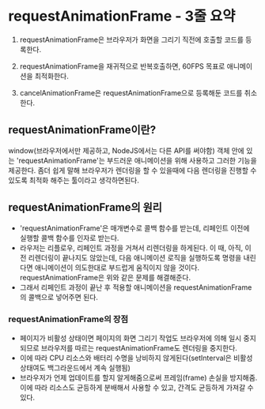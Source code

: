# requestAnimationFrame - 3줄 요약
1. requestAnimationFrame은 브라우저가 화면을 그리기 직전에 호출할 코드를 등록한다.

2. requestAnimationFrame을 재귀적으로 반복호출하면, 60FPS 목표로 애니메이션을 최적화한다.

3. cancelAnimationFrame은 requestAnimationFrame으로 등록해둔 코드를 취소한다.

## requestAnimationFrame이란?
 window(브라우저에서만 제공하고, NodeJS에서는 다른 API를 써야함) 객체 안에 있는 'requestAnimationFrame'는 부드러운 애니메이션을 위해 사용하고 그러한 기능을 제공한다. 좀더 쉽게 말해 브라우저가 렌더링을 할 수 있을때에 다음 렌더링을 진행할 수 있도록 최적화 해주는 툴이라고 생각하면된다.

## requestAnimationFrame의 원리
- 'requestAnimationFrame'은 매개변수로 콜백 함수를 받는데, 리페인트 이전에 실행할 콜백 함수를 인자로 받는다.
- 라우저는 리플로우, 리페인트 과정을 거쳐서 리렌더링을 하게된다. 이 때, 아직, 이전 리렌더링이 끝나지도 않았는데, 다음 애니메이션 로직을 실행하도록 명령을 내린다면 애니메이션이 의도한대로 부드럽게 움직이지 않을 것이다.
requestAnimationFrame은 위와 같은 문제를 해결해준다.
- 그래서 리페인트 과정이 끝난 후 적용할 애니메이션을 requestAnimationFrame의 콜백으로 넣어주면 된다.

### requestAnimationFrame의 장점
- 페이지가 비활성 상태이면 페이지의 화면 그리기 작업도 브라우저에 의해 일시 중지되므로 브라우저를 따르는 requestAnimationFrame도 렌더링을 중지한다.   
- 이에 따라 CPU 리소스와 배터리 수명을 낭비하지 않게된다(setInterval은 비활성 상태여도 백그라운드에서 계속 실행됨)
- 브라우저가 언제 업데이트를 할지 알게해줌으로써 프레임(frame) 손실을 방지해줌. 이에 따라 리소스도 균등하게 분배해서 사용할 수 있고, 간격도 균등하게 가져갈 수 있다.